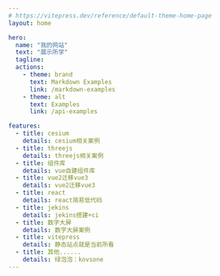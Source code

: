 ```yaml
---
# https://vitepress.dev/reference/default-theme-home-page
layout: home

hero:
  name: "我的网站"
  text: "展示所学"
  tagline: 
  actions:
    - theme: brand
      text: Markdown Examples
      link: /markdown-examples
    - theme: alt
      text: Examples
      link: /api-examples

features:
  - title: cesium
    details: cesium相关案例
  - title: threejs
    details: threejs相关案例
  - title: 组件库
    details: vue自建组件库
  - title: vue2迁移vue3
    details: vue2迁移vue3
  - title: react
    details: react简易低代码
  - title: jekins
    details: jekins搭建+ci
  - title: 数字大屏
    details: 数字大屏案例
  - title: vitepress
    details: 静态站点就是当前所看
  - title: 其他......
    details: 绿泡泡：kovsone
---
```



